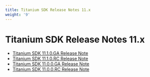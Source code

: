 ```yaml
---
title: Titanium SDK Release Notes 11.x
weight: '9'
---
```


# Titanium SDK Release Notes 11.x

* [Titanium SDK 11.1.0.GA Release Note](/guide/Titanium_SDK/Titanium_SDK_Release_Notes/Titanium_SDK_Release_Notes_11.x/Titanium_SDK_11.1.0.GA_Release_Note/)
* [Titanium SDK 11.1.0.RC Release Note](/guide/Titanium_SDK/Titanium_SDK_Release_Notes/Titanium_SDK_Release_Notes_11.x/Titanium_SDK_11.1.0.RC_Release_Note/)
* [Titanium SDK 11.0.0.GA Release Note](/guide/Titanium_SDK/Titanium_SDK_Release_Notes/Titanium_SDK_Release_Notes_11.x/Titanium_SDK_11.0.0.GA_Release_Note/)
* [Titanium SDK 11.0.0.RC Release Note](/guide/Titanium_SDK/Titanium_SDK_Release_Notes/Titanium_SDK_Release_Notes_11.x/Titanium_SDK_11.0.0.RC_Release_Note/)
